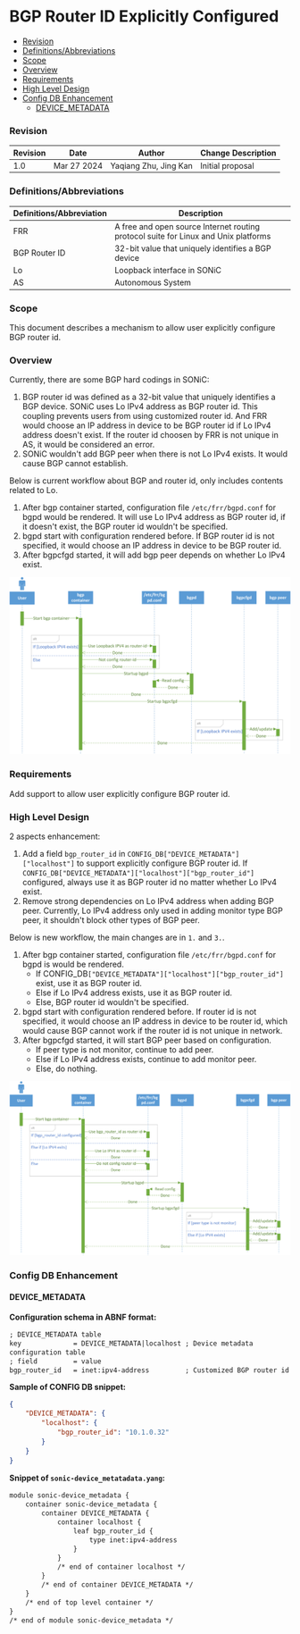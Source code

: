 # BGP Router ID Explicitly Configured

- [Revision](#revision)
- [Definitions/Abbreviations](#definitionsabbreviations)
- [Scope](#scope)
- [Overview](#overview)
- [Requirements](#requirements)
- [High Level Design](#high-level-design)
- [Config DB Enhancement](#config-db-enhancement)
    - [DEVICE_METADATA](#device_metadata)

### Revision

| Revision | Date        | Author           | Change Description |
| -------- | ----------- | ---------------- | ------------------ |
| 1.0      | Mar 27 2024 | Yaqiang Zhu, Jing Kan | Initial proposal   |

### Definitions/Abbreviations

| Definitions/Abbreviation | Description |
| ------------------------ | ----------- |
| FRR | A free and open source Internet routing protocol suite for Linux and Unix platforms |
| BGP Router ID | 32-bit value that uniquely identifies a BGP device |
| Lo | Loopback interface in SONiC |
| AS | Autonomous System |

### Scope

This document describes a mechanism to allow user explicitly configure BGP router id.

### Overview

Currently, there are some BGP hard codings in SONiC:
1. BGP router id was defined as a 32-bit value that uniquely identifies a BGP device. SONiC uses Lo IPv4 address as BGP router id. This coupling prevents users from using customized router id. And FRR would choose an IP address in device to be BGP router id if Lo IPv4 address doesn't exist. If the router id choosen by FRR is not unique in AS, it would be considered an error.
2. SONiC wouldn't add BGP peer when there is not Lo IPv4 exists. It would cause BGP cannot establish.

Below is current workflow about BGP and router id, only includes contents related to Lo.

1. After bgp container started, configuration file `/etc/frr/bgpd.conf` for bgpd would be rendered. It will use Lo IPv4 address as BGP router id, if it doesn't exist, the BGP router id wouldn't be specified.
2. bgpd start with configuration rendered before. If BGP router id is not specified, it would choose an IP address in device to be BGP router id.
3. After bgpcfgd started, it will add bgp peer depends on whether Lo IPv4 exist.

<p align=center>
<img src="img/origin_bgp_seq.png" alt="Figure 1. Origin bgp seq" width=700>
</p>

### Requirements

Add support to allow user explicitly configure BGP router id.

### High Level Design

2 aspects enhancement:

1. Add a field `bgp_router_id` in `CONFIG_DB["DEVICE_METADATA"]["localhost"]` to support explicitly configure BGP router id. If `CONFIG_DB["DEVICE_METADATA"]["localhost"]["bgp_router_id"]` configured, always use it as BGP router id no matter whether Lo IPv4 exist.
2. Remove strong dependencies on Lo IPv4 address when adding BGP peer. Currently, Lo IPv4 address only used in adding monitor type BGP peer, it shouldn't block other types of BGP peer.

Below is new workflow, the main changes are in `1.` and `3.`.

1. After bgp container started, configuration file `/etc/frr/bgpd.conf` for bgpd is would be rendered.
   * If CONFIG_DB`["DEVICE_METADATA"]["localhost"]["bgp_router_id"]` exist, use it as BGP router id.
   * Else if Lo IPv4 address exists, use it as BGP router id.
   * Else, BGP router id wouldn't be specified.
2. bgpd start with configuration rendered before. If router id is not specified, it would choose an IP address in device to be router id, which would cause BGP cannot work if the router id is not unique in network.
3. After bgpcfgd started, it will start BGP peer based on configuration.
   * If peer type is not monitor, continue to add peer.
   * Else if Lo IPv4 address exists, continue to add monitor peer.
   * Else, do nothing.

<p align=center>
<img src="img/new_bgp_seq.png" alt="Figure 2. New bgp seq" width=700>
</p>

### Config DB Enhancement

#### DEVICE_METADATA

**Configuration schema in ABNF format:**

```abnf
; DEVICE_METADATA table
key             = DEVICE_METADATA|localhost ; Device metadata configuration table
; field         = value
bgp_router_id   = inet:ipv4-address         ; Customized BGP router id
```

**Sample of CONFIG DB snippet:**

```json
{
    "DEVICE_METADATA": {
        "localhost": {
            "bgp_router_id": "10.1.0.32"
        }
    }
}
```

**Snippet of `sonic-device_metatadata.yang`:**

```
module sonic-device_metadata {
    container sonic-device_metadata {
        container DEVICE_METADATA {
            container localhost {
                leaf bgp_router_id {
                    type inet:ipv4-address
                }
            }
            /* end of container localhost */
        }
        /* end of container DEVICE_METADATA */
    }
    /* end of top level container */
}
/* end of module sonic-device_metadata */
```
